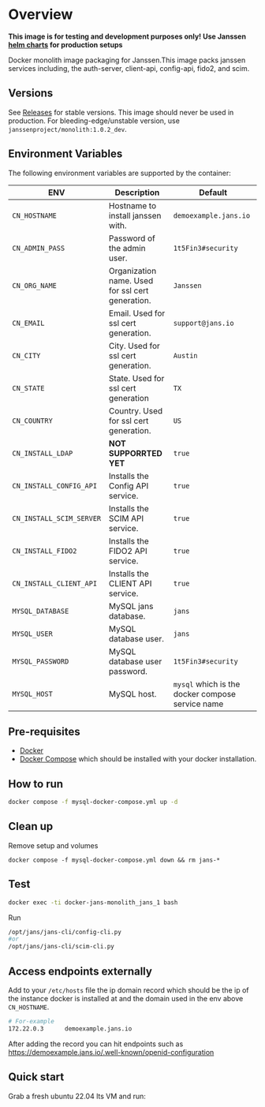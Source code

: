 # Overview

**This image is for testing and development purposes only! Use Janssen [helm charts](../charts) for production setups**

Docker monolith image packaging for Janssen.This image packs janssen services including, the auth-server, client-api, config-api, fido2, and scim.

## Versions

See [Releases](https://github.com/JanssenProject/docker-jans-monolith/releases) for stable versions. This image should never be used in production.
For bleeding-edge/unstable version, use `janssenproject/monolith:1.0.2_dev`.

## Environment Variables

The following environment variables are supported by the container:

| ENV                      | Description                                      | Default                                          |
|--------------------------|--------------------------------------------------|--------------------------------------------------|
| `CN_HOSTNAME`            | Hostname to install janssen with.                | `demoexample.jans.io`                            |
| `CN_ADMIN_PASS`          | Password of the admin user.                      | `1t5Fin3#security`                               |
| `CN_ORG_NAME`            | Organization name. Used for ssl cert generation. | `Janssen`                                        |
| `CN_EMAIL`               | Email. Used for ssl cert generation.             | `support@jans.io`                                |
| `CN_CITY`                | City. Used for ssl cert generation.              | `Austin`                                         |
| `CN_STATE`               | State. Used for ssl cert generation              | `TX`                                             |
| `CN_COUNTRY`             | Country. Used for ssl cert generation.           | `US`                                             |
| `CN_INSTALL_LDAP`        | **NOT SUPPORRTED YET**                           | `true`                                           |
| `CN_INSTALL_CONFIG_API`  | Installs the Config API service.                 | `true`                                           |
| `CN_INSTALL_SCIM_SERVER` | Installs the SCIM  API service.                  | `true`                                           |
| `CN_INSTALL_FIDO2`       | Installs the FIDO2 API service.                  | `true`                                           |
| `CN_INSTALL_CLIENT_API`  | Installs the CLIENT API service.                 | `true`                                           |
| `MYSQL_DATABASE`         | MySQL jans database.                             | `jans`                                           |
| `MYSQL_USER`             | MySQL database user.                             | `jans`                                           |
| `MYSQL_PASSWORD`         | MySQL database user password.                    | `1t5Fin3#security`                               |
| `MYSQL_HOST`             | MySQL host.                                      | `mysql` which is the docker compose service name |


## Pre-requisites

- [Docker](https://docs.docker.com/install)
- [Docker Compose](https://docs.docker.com/compose/install/) which should be installed with your docker installation.

## How to run

```bash
docker compose -f mysql-docker-compose.yml up -d
```

## Clean up

Remove setup and volumes

```
docker compose -f mysql-docker-compose.yml down && rm jans-*
```

## Test

```bash
docker exec -ti docker-jans-monolith_jans_1 bash
```

Run 
```bash
/opt/jans/jans-cli/config-cli.py
#or
/opt/jans/jans-cli/scim-cli.py
```

## Access endpoints externally

Add to your `/etc/hosts` file the ip domain record which should be the ip of the instance docker is installed at and the domain used in the env above `CN_HOSTNAME`.

```bash
# For-example
172.22.0.3      demoexample.jans.io
```

After adding the record you can hit endpoints such as https://demoexample.jans.io/.well-known/openid-configuration

## Quick start 

Grab a fresh ubuntu 22.04 lts VM and run:

```bash

```